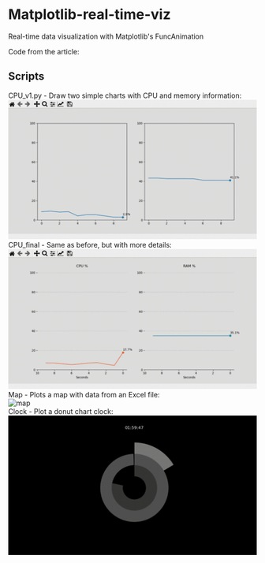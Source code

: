 # Matplotlib-real-time-viz
Real-time data visualization with Matplotlib's FuncAnimation

Code from the article:  

## Scripts
CPU_v1.py - Draw two simple charts with CPU and memory information:  
![cpu_v1](resources/cpu_v1.gif)  
CPU_final - Same as before, but with more details:  
![cpu](resources/cpulivedata.gif)  
Map - Plots a map with data from an Excel file:  
![map](resources/map.gif)  
Clock - Plot a donut chart clock:
![clock](resources/clocktime.gif)